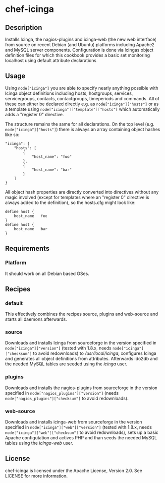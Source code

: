 # chef-icinga

## Description

Installs Icinga, the nagios-plugins and icinga-web (the new web interface) from source on recent Debian (and Ubuntu) platforms including Apache2 and MySQL server components.
Configuration is done via Icingas object definition files for which this cookbook provides a basic set monitoring localhost using default attribute declarations.

## Usage

Using `node["icinga"]` you are able to specify nearly anything possible with Icinga object definitions including hosts, hostgroups, services, servicegroups, contacts, contactgroups, timeperiods and commands. All of these can either be declared directly e.g. as `node["icinga"]["hosts"]` or as a template using `node["icinga"]["template"]["hosts"]` which automatically adds a "register 0" directive.

The structure remains the same for all declarations. On the top level (e.g. `node["icinga"]["hosts"]`) there is always an array containing object hashes like so:

	"icinga": {
		"hosts": [
			{
				"host_name": "foo"
			},
			{
				"host_name": "bar"
			}
		]
	}

All object hash properties are directly converted into directives without any magic involved (except for templates where an "register 0" directive is always added to the definition), so the hosts.cfg might look like:

	define host {
		host_name	foo
	}
	define host {
		host_name	bar
	}

## Requirements

### Platform

It should work on all Debian based OSes.

## Recipes

### default

This effectively combines the recipes source, plugins and web-source and starts all daemons afterwards.

### source

Downloads and installs Icinga from sourceforge in the version specified in 	`node["icinga"]["version"]` (tested with 1.8.x, needs `node["icinga"]["checksum"]` to avoid redownloads) to */usr/local/icinga*, configures Icinga and generates all object definitions from attributes. Afterwards ido2db and the needed MySQL tables are seeded using the *icinga* user.

### plugins

Downloads and installs the nagios-plugins from sourceforge in the version specified in `node["nagios_plugins"]["version"]` (needs `node["nagios_plugins"]["checksum"]` to avoid redownloads).

### web-source

Downloads and installs icinga-web from sourceforge in the version specified in 	`node["icinga"]["web"]["version"]` (tested with 1.8.x, needs `node["icinga"]["web"]["checksum"]` to avoid redownloads), sets up a basic Apache configutation and actives PHP and than seeds the needed MySQL tables using the *icinga-web* user.

## License

chef-icinga is licensed under the Apache License, Version 2.0. See LICENSE for more information.
